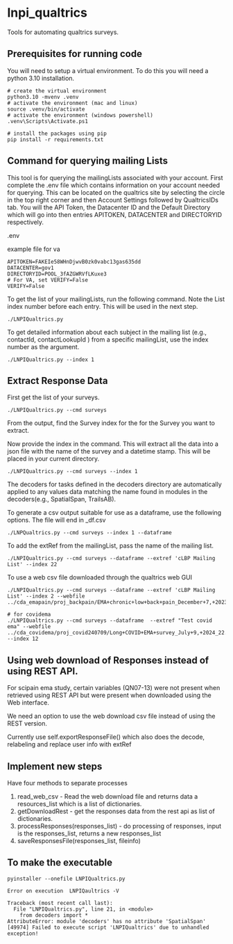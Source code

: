 # lnpi_qualtrics

Tools for automating qualtrics surveys.

## Prerequisites for running code

You will need to setup a virtual environment.  To do this you will need a python 3.10 installation.

```
# create the virtual environment
python3.10 -mvenv .venv
# activate the environment (mac and linux)
source .venv/bin/activate
# activate the environment (windows powershell)
.venv\Scripts\Activate.ps1

# install the packages using pip
pip install -r requirements.txt

```

## Command for querying mailing Lists

This tool is for querying the mailingLists associated with your account.  First complete the .env file which contains information on your account needed for querying. This can be located on the qualtrics site by selecting the circle in the top right corner and then Account Settings followed by QualtricsIDs tab. You will the API Token, the Datacenter ID and the Default Directory which will go into then entries APITOKEN, DATACENTER and DIRECTORYID respectively.

.env

example file for va

```
APITOKEN=FAKEIe58WHnDjwvB0zk0vabc13gas635dd
DATACENTER=gov1
DIRECTORYID=POOL_3fAZGWRVfLKuxe3
# For VA, set VERIFY=False
VERIFY=False
```

To get the list of your mailingLists, run the following command. Note the List index number before each entry. This will be used in the next step.

```
./LNPIQualtrics.py
```

To get detailed information about each subject in the mailing list (e.g., contactId, contactLookupId ) from a specific mailingList, use the index number as the argument.

```
./LNPIQualtrics.py --index 1
```

## Extract Response Data

First get the list of your surveys.

```
./LNPIQualtrics.py --cmd surveys
```

From the output, find the Survey index for the for the Survey you want to extract.

Now provide the index in the command.  This will extract all the data into a json file with the name of  the survey and a datetime stamp.  This will be placed in your current directory.

```
./LNPIQualtrics.py --cmd surveys --index 1
```

The decoders for tasks defined in the decoders directory are automatically applied to any values data matching the name found in modules in the decoders(e.g., SpatialSpan, TrailsAB).

To generate a csv output suitable for use as a dataframe, use the following options. The file will end in _df.csv

```
./LNPQualtrics.py --cmd surveys --index 1 --dataframe
```

To add the extRef from the mailingList, pass the name of the mailing list.

```
./LNPIQualtrics.py --cmd surveys --dataframe --extref 'cLBP Mailing List' --index 22
```

To use a web csv file downloaded through the qualtrics web GUI

```
./LNPIQualtrics.py --cmd surveys --dataframe --extref 'cLBP Mailing List' --index 2 --webfile ../cda_emapain/proj_backpain/EMA+chronic+low+back+pain_December+7,+2023_13.13.csv

# for covidema
./LNPIQualtrics.py --cmd surveys --dataframe  --extref "Test covid ema" --webfile ../cda_covidema/proj_covid240709/Long+COVID+EMA+survey_July+9,+2024_22.24.csv --index 12 

```

## Using web download of Responses instead of using REST API.

For scipain ema study, certain variables (QN07-13) were not present when retrieved using REST API but were present when downloaded using the Web interface.

We need an option to use the web download csv file instead of using the REST version.

Currently use self.exportResponseFile() which also does the decode,
relabeling and replace user info with extRef

## Implement new  steps

Have four methods to separate processes

1) read_web_csv - Read the web download file and returns data a resources_list which is a list of dictionaries.
2) getDownloadRest - get the responses data from the rest api as list of dictionaries.
3) processResponses(responses_list) - do processing of responses, input is the responses_list, returns a new responses_list
4) saveResponsesFile(responses_list, fileinfo)

## To make the executable

```
pyinstaller --onefile LNPIQualtrics.py

Error on execution  LNPIQaultrics -V

Traceback (most recent call last):
  File "LNPIQualtrics.py", line 21, in <module>
    from decoders import *
AttributeError: module 'decoders' has no attribute 'SpatialSpan'
[49974] Failed to execute script 'LNPIQualtrics' due to unhandled exception!


```
